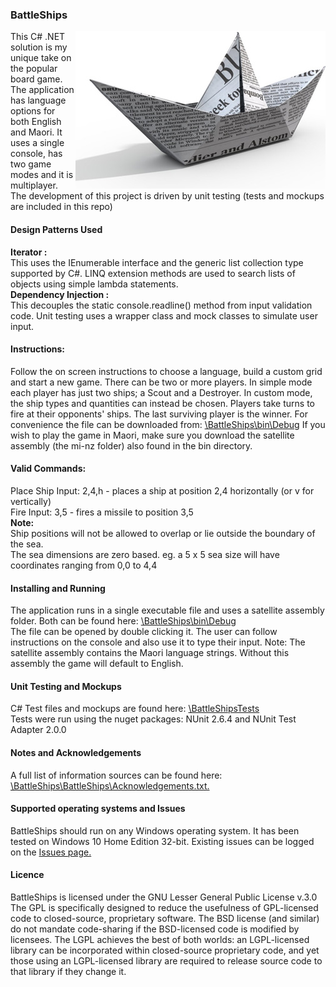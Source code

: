 <h3>BattleShips</h3>
<img src = "https://github.com/jeff1978/BattleShips/blob/master/BattleShips/BattleshipGameImage.jpg" align = right>
This C# .NET solution is my unique take on the popular board game. The application has language options for both English and Maori. It uses a single console, has two game modes and it is multiplayer. The development of this project is driven by unit testing (tests and mockups are included in this repo)
<br><h4>Design Patterns Used</h4>
<b>Iterator :</b>
<br>This uses the IEnumerable interface and the generic list collection type supported by C#. LINQ extension methods are used to search lists of objects using simple lambda statements.
<br><b>Dependency Injection :</b>
<br>This decouples the static console.readline() method from input validation code. Unit testing uses a wrapper class and mock classes to simulate user input.
<h4>Instructions:</h4>
Follow the on screen instructions to choose a language, build a custom grid and start a new game. There can be two or more players. In simple mode each player has just two ships; a Scout and a Destroyer. In custom mode, the ship types and quantities can instead be chosen. Players take turns to fire at their opponents' ships. The last surviving player is the winner. For convenience the file can be downloaded from: <a href = "https://github.com/jeff1978/BattleShips/blob/master/BattleShips/bin/Debug/">\BattleShips\bin\Debug</a> If you wish to play the game in Maori, make sure you download the satellite assembly (the mi-nz folder) also found in the bin directory.
<br><h4>Valid Commands:</h4>
Place Ship Input: 2,4,h - places a ship at position 2,4 horizontally (or v for vertically)
<br>Fire Input: 3,5 - fires a missile to position 3,5
<br><strong>Note:</strong><br>Ship positions will not be allowed to overlap or lie outside the boundary of the sea.
<br>The sea dimensions are zero based. eg. a 5 x 5 sea size will have coordinates ranging from 0,0 to 4,4
<h4>Installing and Running</h4>
The application runs in a single executable file and uses a satellite assembly folder. Both can be found here: <a href = "https://github.com/jeff1978/BattleShips/blob/master/BattleShips/bin/Debug/">\BattleShips\bin\Debug</a><br>The file can be opened by double clicking it. The user can follow instructions on the console and also use it to type their input. Note: The satellite assembly contains the Maori language strings. Without this assembly the game will default to English.
<h4>Unit Testing and Mockups</h4>
C# Test files and mockups are found here: <a href = "https://github.com/jeff1978/BattleShips/tree/master/BattleShipsTests">\BattleShipsTests</a>
<br>Tests were run using the nuget packages: NUnit 2.6.4 and NUnit Test Adapter 2.0.0
<h4>Notes and Acknowledgements</h4>
A full list of information sources can be found here: <a href = "https://github.com/jeff1978/BattleShips/blob/master/BattleShips/Acknowledgements.txt">\BattleShips\BattleShips\Acknowledgements.txt.</a>
<h4>Supported operating systems and Issues</h4>
BattleShips should run on any Windows operating system. It has been tested on Windows 10 Home Edition 32-bit. Existing issues can be logged on the <a href = "https://github.com/jeff1978/BattleShips/issues">Issues page.</a>
<h4>Licence</h4>
BattleShips is licensed under the GNU Lesser General Public License v.3.0<br>
The GPL is specifically designed to reduce the usefulness of GPL-licensed code to closed-source, proprietary software. The BSD license (and similar) do not mandate code-sharing if the BSD-licensed code is modified by licensees. The LGPL achieves the best of both worlds: an LGPL-licensed library can be incorporated within closed-source proprietary code, and yet those using an LGPL-licensed library are required to release source code to that library if they change it.
